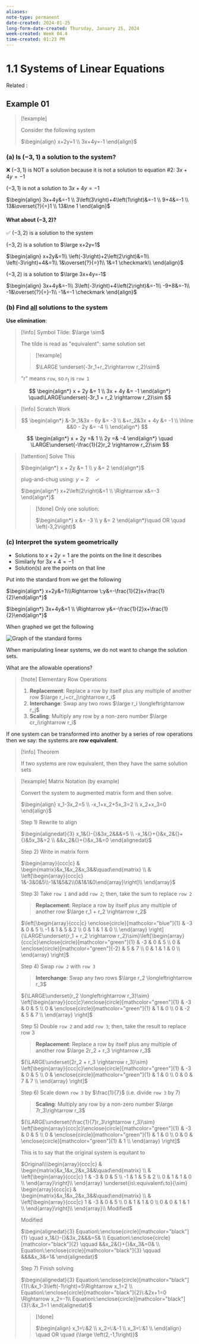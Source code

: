 ```yaml
---
aliases:
note-type: permanent
date-created: 2024-01-25
long-form-date-created: Thursday, January 25, 2024
week-created: Week 04.4
time-created: 01:23 PM
---
```


# 1.1 Systems of Linear Equations

Related :

## Example 01

> [!example]
>
> Consider the following system
>
> $\begin{align} x+2y=1 \\ 3x+4y=-1 \end{align}$

### (a) Is $\left(-3,1\right)$ a solution to the system?

❌ $\left(-3,1\right)$ is NOT a solution because it is not a solution to equation #2: $3x+4y=-1$

$\left(-3,1\right)$ is not a solution to $3x+4y=-1$

$\begin{align} 3x+4y&=-1 \\ 3\left(3\right)+4\left(1\right)&=-1 \\ 9+4&=-1 \\ 13&\overset{?}{=}1 \\ 13&\ne 1 \end{align}$

#### What about $\left(-3,2\right)$?

✅ $\left(-3,2\right)$ is a solution to the system

$\left(-3,2\right)$ is a solution to $\large x+2y=1$

$\begin{align} x+2y&=1\\ \left(-3\right)+2\left(2\right)&=1\\ \left(-3\right)+4&=1\\ 1&\overset{?}{=}1\\ 1&=1 \checkmark\\  \end{align}$

$\left(-3,2\right)$ is a solution to $\large 3x+4y=-1$

$\begin{align} 3x+4y&=-1\\ 3\left(-3\right)+4\left(2\right)&=-1\\ -9+8&=-1\\ -1&\overset{?}{=}-1\\ -1&=-1 \checkmark \end{align}$

### (b) Find <ins>all</ins> solutions to the system

**Use elimination**:

> [!info] Symbol Tilde: $\large \sim$
>
> The tilde is read as "equivalent": same solution set
>
> > [!example]
> >
> > $\LARGE \underset{-3r_1+r_2\rightarrow r_2}\sim$
>
> "r" means `row`, so $r_1$ is `row 1`

$$
\begin{align*}
x + 2y &= 1 \\ 3x + 4y &= -1
\end{align*}
\quad\LARGE\underset{-3r_1 + r_2 \rightarrow r_2}\sim
$$

> [!info] Scratch Work
>
>$$
>\begin{align*}
>&-3r_1&3x - 6y &= -3 \\
>&+r_2&3x + 4y &= -1 \\
>\hline
>&&0 - 2y &= -4 \\
>\end{align*}
>$$

$$
\begin{align*} x + 2y =& 1 \\ 2y =& -4 \end{align*}
\quad \LARGE\underset{-\frac{1}{2}r_2 \rightarrow r_2}\sim
$$

> [!attention] Solve This
>
> $\begin{align*} x + 2y &= 1 \\ y &= 2 \end{align*}$
>
> $\text{plug-and-chug using:}\:y=2 \quad \checkmark$
>
> $\begin{align*} x+2\left(2\right)&=1 \\ \Rightarrow x&=-3 \end{align*}$
>
> > [!done] Only one solution:
> >
> > $\begin{align*} x &= -3 \\ y &= 2 \end{align*}\quad OR \quad \left(-3,2\right)$

### (c) Interpret the system geometrically

- Solutions to $x+2y=1$ are the points on the line it describes
- Similarly for $3x+4=-1$
- Solution(s) are the points on that line

Put into the standard from we get the following

$\begin{align*} x+2y&=1\\\Rightarrow \:y&=-\frac{1}{2}x+\frac{1}{2}\end{align*}$

$\begin{align*} 3x+4y&=1 \\ \Rightarrow y&=-\frac{1}{2}x+\frac{1}{2}\end{align*}$

When graphed we get the following

![Graph of the standard forms](../../attachments/Pasted%20image%2020240125160304.png)

When manipulating linear systems, we do not want to change the solution sets.

What are the allowable operations?

> [!note] Elementary Row Operations
>
> 1. **Replacement**: Replace a row by itself plus any multiple of another row $\large r_i+cr_j\rightarrow r_i$
> 2. **Interchange**: Swap any two rows $\large r_i \longleftrightarrow r_j$
> 3. **Scaling**: Multiply any row by a non-zero number $\large cr_i\rightarrow r_i$

If one system can be transformed into another by a series of row operations then we say:
the systems are **row equivalent**.

> [!info] Theorem
>
> If two systems are row equivalent, then they have the same solution sets

> [!example] Matrix Notation (by example)
>
> Convert the system to augmented matrix form and then solve.
>
> $\begin{align} x_1-3x_2=5 \\ -x_1+x_2+5x_3=2 \\ x_2+x_3=0 \end{align}$
>
> Step 1) Rewrite to align
>
> $\begin{alignedat}{3} x_1&{}-{}&3x_2&&&=5 \\ -x_1&{}+{}&x_2&{}+{}&5x_3&=2 \\ &&x_2&{}+{}&x_3&=0 \end{alignedat}$
>
> Step 2) Write in matrix form
>
> $\begin{array}{ccc|c} & \begin{matrix}&x_1&x_2&x_3&&\quad\end{matrix} \\ & \left[\begin{array}{ccc|c} 1&-3&0&5\\-1&1&5&2\\0&1&1&0\end{array}\right]\\ \end{array}$
>
> Step 3) Take `row 1` and add `row 2`; then, take the sum to replace `row 2`
>
> > **Replacement**: Replace a row by itself plus any multiple of another row $\large r_1 + r_2 \rightarrow r_2$
>
> $\left[\begin{array}{ccc|c} \enclose{circle}[mathcolor="blue"]{1} & -3 & 0 & 5 \\ -1 & 1 & 5 & 2 \\ 0 & 1 & 1 & 0 \\ \end{array} \right]{\LARGE\underset{r_1 + r_2 \rightarrow r_2}\sim}\left[\begin{array}{ccc|c}\enclose{circle}[mathcolor="green"]{1} & -3 & 0 & 5 \\ 0 & \enclose{circle}[mathcolor="green"]{-2} & 5 & 7 \\ 0 & 1 & 1 & 0 \\ \end{array} \right]$
>
> Step 4) Swap `row 2` with `row 3`
>
> > **Interchange**: Swap any two rows $\large r_2 \longleftrightarrow r_3$
>
> ${\LARGE\underset{r_2 \longleftrightarrow r_3}\sim} \left[\begin{array}{ccc|c}\enclose{circle}[mathcolor="green"]{1} & -3 & 0 & 5 \\ 0 & \enclose{circle}[mathcolor="green"]{1} & 1 & 0 \\ 0 & -2 & 5 & 7 \\ \end{array} \right]$
>
> Step 5) Double `row 2` and add `row 3`; then, take the result to replace row 3
>
> > **Replacement**: Replace a row by itself plus any multiple of another row $\large 2r_2 + r_3 \rightarrow r_3$
>
> ${\LARGE\underset{2r_2 + r_3 \rightarrow r_3}\sim} \left[\begin{array}{ccc|c}\enclose{circle}[mathcolor="green"]{1} & -3 & 0 & 5 \\ 0 & \enclose{circle}[mathcolor="green"]{1} & 1 & 0 \\ 0 & 0 & 7 & 7 \\ \end{array} \right]$
>
> Step 6) Scale down `row 3` by $\frac{1}{7}$ (i.e. divide `row 3` by 7)
>
> > **Scaling**: Multiply any row by a non-zero number $\large 7r_3\rightarrow r_3$
>
> ${\LARGE\underset{\frac{1}{7}r_3\rightarrow r_3}\sim} \left[\begin{array}{ccc|c}\enclose{circle}[mathcolor="green"]{1} & -3 & 0 & 5 \\ 0 & \enclose{circle}[mathcolor="green"]{1} & 1 & 0 \\ 0 & 0 & \enclose{circle}[mathcolor="green"]{1} & 1 \\ \end{array} \right]$
>
> This is to say that the original system is equitant to
>
> $Original\\\begin{array}{ccc|c} & \begin{matrix}&x_1&x_2&x_3&&\quad\end{matrix} \\ & \left[\begin{array}{ccc|c} 1 & -3 & 0 & 5 \\ -1 & 1 & 5 & 2 \\ 0 & 1 & 1 & 0 \\ \end{array}\right]\\ \end{array} \underset{is\:equivalent\:to}{\sim} \begin{array}{ccc|c} & \begin{matrix}&x_1&x_2&x_3&&\quad\end{matrix} \\ & \left[\begin{array}{ccc|c} 1 & -3 & 0 & 5 \\ 0 & 1 & 1 & 0 \\ 0 & 0 & 1 & 1 \\ \end{array}\right]\\ \end{array}\\ Modified$
>
> Modified
>
> $\begin{alignedat}{3} Equation\:\enclose{circle}[mathcolor="black"]{1} \quad x_1&{}-{}&3x_2&&&=5& \\ Equation\:\enclose{circle}[mathcolor="black"]{2} \qquad &&x_2&{}+{}&x_3&=0& \\ Equation\:\enclose{circle}[mathcolor="black"]{3} \qquad &&&&x_3&=1& \end{alignedat}$
>
> Step 7) Finish solving
>
> $\begin{alignedat}{3} Equation\:\enclose{circle}[mathcolor="black"]{1}\:&x_1-3\left(-1\right)=5\Rightarrow x_1=2 \\  Equation\:\enclose{circle}[mathcolor="black"]{2}\:&2x+1=0 \Rightarrow x_2=-1\\  Equation\:\enclose{circle}[mathcolor="black"]{3}\:&x_3=1 \end{alignedat}$
>
> > [!done]
> >
> > $\begin{align}  x_1=\:&2 \\ x_2=\:&-1 \\ x_3=\:&1 \\ \end{align} \quad OR \quad {\large \left(2,-1,1\right)}$
